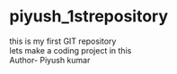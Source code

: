 # piyush_1strepository
this is my first GIT repository<br>
lets make a coding project in this<br>
Author- Piyush kumar
